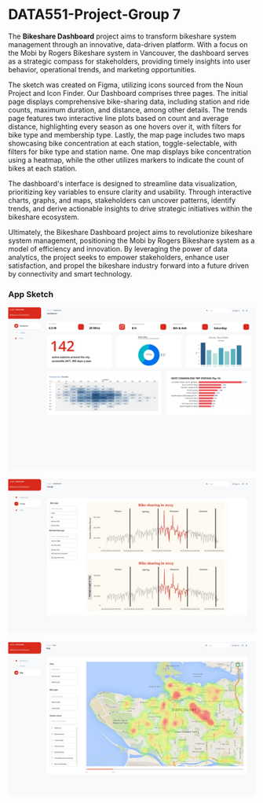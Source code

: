 # DATA551-Project-Group 7

The **Bikeshare Dashboard** project aims to transform bikeshare system management through an innovative, data-driven platform. With a focus on the Mobi by Rogers Bikeshare system in Vancouver, the dashboard serves as a strategic compass for stakeholders, providing timely insights into user behavior, operational trends, and marketing opportunities.

The sketch was created on Figma, utilizing icons sourced from the Noun Project and Icon Finder. Our Dashboard comprises three pages. The initial page displays comprehensive bike-sharing data, including station and ride counts, maximum duration, and distance, among other details. The trends page features two interactive line plots based on count and average distance, highlighting every season as one hovers over it, with filters for bike type and membership type. Lastly, the map page includes two maps showcasing bike concentration at each station, toggle-selectable, with filters for bike type and station name. One map displays bike concentration using a heatmap, while the other utilizes markers to indicate the count of bikes at each station.

The dashboard's interface is designed to streamline data visualization, prioritizing key variables to ensure clarity and usability. Through interactive charts, graphs, and maps, stakeholders can uncover patterns, identify trends, and derive actionable insights to drive strategic initiatives within the bikeshare ecosystem.

Ultimately, the Bikeshare Dashboard project aims to revolutionize bikeshare system management, positioning the Mobi by Rogers Bikeshare system as a model of efficiency and innovation. By leveraging the power of data analytics, the project seeks to empower stakeholders, enhance user satisfaction, and propel the bikeshare industry forward into a future driven by connectivity and smart technology.

### App Sketch

![Dashboard](https://github.com/cmulya/DATA551-Project/blob/main/App%20Sketch/Dashboard.png)

![Trends](https://github.com/cmulya/DATA551-Project/blob/main/App%20Sketch/Trends.jpeg)

![Maps](https://github.com/cmulya/DATA551-Project/blob/main/App%20Sketch/Maps.jpeg)
